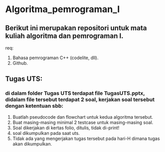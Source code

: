 # Algoritma_pemrograman_I

## Berikut ini merupakan repositori untuk mata kuliah algoritma dan pemrograman I.

req:
1. Bahasa pemrograman C++ (codelite, dll).
2. Github.

## Tugas UTS:
### di dalam folder Tugas UTS terdapat file TugasUTS.pptx, didalam file tersebut terdapat 2 soal, kerjakan soal tersebut dengan ketentuan sbb:
1. Buatlah pseudocode dan flowchart untuk kedua algoritma tersebut.
2. Buat masing-masing minimal 2 testcase untuk masing-masing soal.
3. Soal dikerjakan di kertas folio, ditulis, tidak di-print!
4. soal dikumpulkan pada saat uts.
5. Tidak ada yang mengerjakan tugas tersebut pada hari-H dimana tugas akan dikumpulkan.

